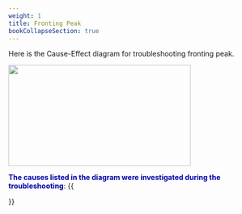 ```yaml
---
weight: 1
title: Fronting Peak
bookCollapseSection: true
---
```


Here is the Cause-Effect diagram for troubleshooting fronting peak.  

<img width ="360" height= "200" src = "/docs/images/Screenshot 2022-08-27 120353.png" style ="float: middle"/>


**<font color = "#0000a7">The causes listed in the diagram were investigated during the troubleshooting</font>**:
{{<section>}}


